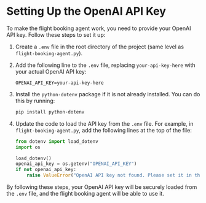# Setting Up the OpenAI API Key

To make the flight booking agent work, you need to provide your OpenAI API key. Follow these steps to set it up:

1. Create a `.env` file in the root directory of the project (same level as `flight-booking-agent.py`).
2. Add the following line to the `.env` file, replacing `your-api-key-here` with your actual OpenAI API key:

   ```env
   OPENAI_API_KEY=your-api-key-here
   ```

3. Install the `python-dotenv` package if it is not already installed. You can do this by running:

   ```bash
   pip install python-dotenv
   ```

4. Update the code to load the API key from the `.env` file. For example, in `flight-booking-agent.py`, add the following lines at the top of the file:

   ```python
   from dotenv import load_dotenv
   import os

   load_dotenv()
   openai_api_key = os.getenv("OPENAI_API_KEY")
   if not openai_api_key:
       raise ValueError("OpenAI API key not found. Please set it in the .env file.")
   ```

By following these steps, your OpenAI API key will be securely loaded from the `.env` file, and the flight booking agent will be able to use it.